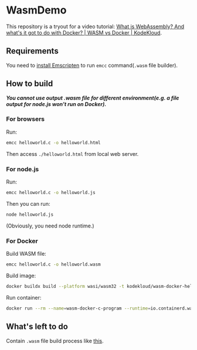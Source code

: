 # WasmDemo

This repository is a tryout for a video tutorial: [What is WebAssembly? And what's it got to do with Docker? | WASM vs Docker | KodeKloud](https://www.youtube.com/watch?v=7553XZ0T6pM).

## Requirements

You need to [install Emscripten](https://emscripten.org/docs/getting_started/downloads.html) to run `emcc` command(`.wasm` file builder).

## How to build

***You **cannot** use output .wasm file for different environment(e.g. a file output for node.js won't run on Docker).***

### For browsers

Run:

```sh
emcc helloworld.c -o helloworld.html
```

Then access `./helloworld.html` from local web server.

### For node.js

Run:

```sh
emcc helloworld.c -o helloworld.js
```

Then you can run:

```sh
node helloworld.js
```

(Obviously, you need node runtime.)

### For Docker

Build WASM file:

```sh
emcc helloworld.c -o helloworld.wasm
```

Build image:

```sh
docker buildx build --platform wasi/wasm32 -t kodekloud/wasm-docker-hello-1 .
```

Run container:

```sh
docker run --rm --name=wasm-docker-c-program --runtime=io.containerd.wasmedge.v1 --platform=wasi/wasm32 kodekloud/wasm-docker-hello-1:latest
```

## What's left to do

Contain `.wasm` file build process like [this](https://github.com/mikesir87/wasm-example/blob/main/Dockerfile).
